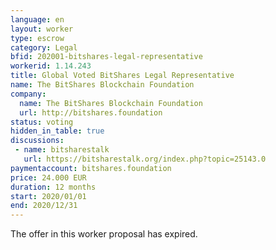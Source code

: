 ```yaml
---
language: en
layout: worker
type: escrow
category: Legal
bfid: 202001-bitshares-legal-representative
workerid: 1.14.243
title: Global Voted BitShares Legal Representative
name: The BitShares Blockchain Foundation
company:
  name: The BitShares Blockchain Foundation
  url: http://bitshares.foundation
status: voting
hidden_in_table: true
discussions:
 - name: bitsharestalk
   url: https://bitsharestalk.org/index.php?topic=25143.0
paymentaccount: bitshares.foundation
price: 24.000 EUR
duration: 12 months
start: 2020/01/01
end: 2020/12/31
---
```


The offer in this worker proposal has expired.
